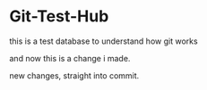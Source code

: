 Git-Test-Hub
============

this is a test database to understand how git works

and now this is a change i made.

new changes, straight into commit.